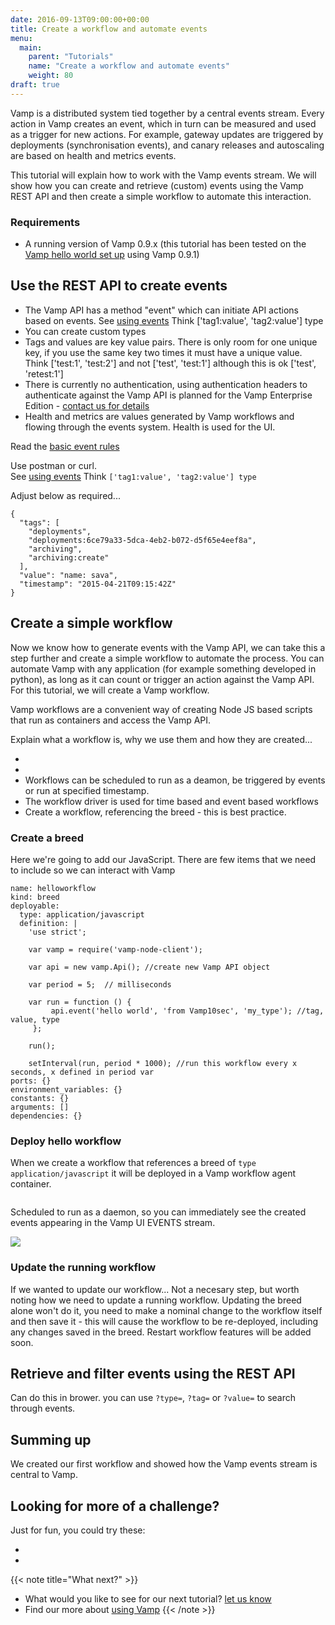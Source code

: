 ```yaml
---
date: 2016-09-13T09:00:00+00:00
title: Create a workflow and automate events
menu:
  main:
    parent: "Tutorials"
    name: "Create a workflow and automate events"
    weight: 80
draft: true
---
```

Vamp is a distributed system tied together by a central events stream. Every action in Vamp creates an event, which in turn can be measured and used as a trigger for new actions. For example, gateway updates are triggered by deployments (synchronisation events), and canary releases and autoscaling are based on health and metrics events. 

This tutorial will explain how to work with the Vamp events stream. We will show how you can create and retrieve (custom) events using the Vamp REST API and then create a simple workflow to automate this interaction.

### Requirements

* A running version of Vamp 0.9.x (this tutorial has been tested on the [Vamp hello world set up](documentation/installation/hello-world) using Vamp 0.9.1)

  
## Use the REST API to create events

* The Vamp API has a method "event" which can initiate API actions based on events. See [using events](documentation/usint-vamp/events) Think ['tag1:value', 'tag2:value'] type
* You can create custom types
* Tags and values are key value pairs. There is only room for one unique key, if you use the same key two times it must have a unique value. Think ['test:1', 'test:2'] and not ['test', 'test:1'] although this is ok ['test', 'retest:1']
* There is currently no authentication, using authentication headers to authenticate against the Vamp API is planned for the Vamp Enterprise Edition - [contact us for details](why-use-vamp/enterprise-edition/)
* Health and metrics are values generated by Vamp workflows and flowing through the events system. Health is used for the UI.

Read the [basic event rules](documentation/using-vamp/events/#basic-event-rules)

Use postman or curl.  
See [using events](documentation/usint-vamp/events) Think `['tag1:value', 'tag2:value'] type`

Adjust below as required...
```
{
  "tags": [
    "deployments",
    "deployments:6ce79a33-5dca-4eb2-b072-d5f65e4eef8a",
    "archiving",
    "archiving:create"
  ],
  "value": "name: sava",
  "timestamp": "2015-04-21T09:15:42Z"
}
```  
## Create a simple workflow
Now we know how to generate events with the Vamp API, we can take this a step further and create a simple workflow to automate the process. You can automate Vamp with any application (for example something developed in python), as long as it can count or trigger an action against the Vamp API. For this tutorial, we will create a Vamp workflow. 

Vamp workflows are a convenient way of creating Node JS based scripts that run as containers and access the Vamp API. 


Explain what a workflow is, why we use them and how they are created...

*  
* 
* Workflows can be scheduled to run as a deamon, be triggered by events or run at specified timestamp.
* The workflow driver is used for time based and event based workflows
* Create a workflow, referencing the breed - this is best practice.

### Create a breed 
Here we're going to add our JavaScript. There are few items that we need to include so we can interact with Vamp

```
name: helloworkflow
kind: breed
deployable:
  type: application/javascript
  definition: |
    'use strict';

    var vamp = require('vamp-node-client');

    var api = new vamp.Api(); //create new Vamp API object

    var period = 5;  // milliseconds

    var run = function () {
         api.event('hello world', 'from Vamp10sec', 'my_type'); //tag, value, type
     };

    run();

    setInterval(run, period * 1000); //run this workflow every x seconds, x defined in period var
ports: {}
environment_variables: {}
constants: {}
arguments: []
dependencies: {}
```

### Deploy hello workflow
When we create a workflow that references a breed of `type application/javascript` it will be deployed in a Vamp workflow agent container. 

```

```
Scheduled to run as a daemon, so you can immediately see the created events appearing in the Vamp UI EVENTS stream. 

![](images/screens/v091/events_vampui_events.png)

### Update the running workflow
If we wanted to update our workflow...
Not a necesary step, but worth noting how we need to update a running workflow. Updating the breed alone won't do it, you need to make a nominal change to the workflow itself and then save it - this will cause the workflow to be re-deployed, including any changes saved in the breed. Restart workflow features will be added soon. 



## Retrieve and filter events using the REST API
Can do this in brower. you can use `?type=`, `?tag=` or `?value=` to search through events.






## Summing up
We created our first workflow and showed how the Vamp events stream is central to Vamp. 

## Looking for more of a challenge?
Just for fun, you could try these:

* 
* 

{{< note title="What next?" >}}
* What would you like to see for our next tutorial? [let us know](mailto:info@magnetic.io)
* Find our more about [using Vamp](documentation/using-vamp/artifacts)
{{< /note >}}

